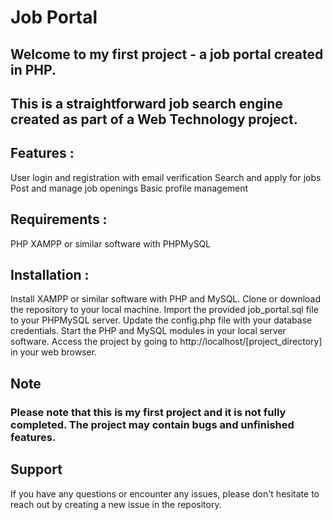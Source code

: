 # Job Portal

## Welcome to my first project - a job portal created in PHP.

## This is a straightforward job search engine created as part of a Web Technology project.

## Features :
User login and registration with email verification
Search and apply for jobs
Post and manage job openings
Basic profile management

## Requirements :
PHP
XAMPP or similar software with PHPMySQL

## Installation :
Install XAMPP or similar software with PHP and MySQL.
Clone or download the repository to your local machine.
Import the provided job_portal.sql file to your PHPMySQL server.
Update the config.php file with your database credentials.
Start the PHP and MySQL modules in your local server software.
Access the project by going to http://localhost/[project_directory] in your web browser.

## Note
### Please note that this is my first project and it is not fully completed. The project may contain bugs and unfinished features.

## Support
If you have any questions or encounter any issues, please don't hesitate to reach out by creating a new issue in the repository.
